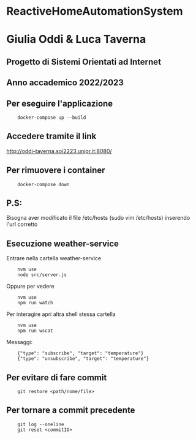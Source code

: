 # ReactiveHomeAutomationSystem
# Giulia Oddi & Luca Taverna

## Progetto di Sistemi Orientati ad Internet 
## Anno accademico 2022/2023

## Per eseguire l'applicazione
```shell
    docker-compose up --build 
```

## Accedere tramite il link
http://oddi-taverna.soi2223.unipr.it:8080/

## Per rimuovere i container 
```shell
    docker-compose down
```

## P.S:
Bisogna aver modificato il file /etc/hosts (sudo vim /etc/hosts) inserendo l'url corretto

## Esecuzione weather-service
Entrare nella cartella weather-service 
```shell
    nvm use
    node src/server.js
```
Oppure per vedere 
```shell
    nvm use
    npm run watch
```
Per interagire apri altra shell stessa cartella
```shell
    nvm use
    npm run wscat
```
Messaggi:
```shell
    {"type": "subscribe", "target": "temperature"}
    {"type": "unsubscribe", "target": "temperature"}
```

## Per evitare di fare commit
```shell
    git restore <path/nome/file>
```

## Per tornare a commit precedente
```shell
    git log --oneline
    git reset <commitID>
```